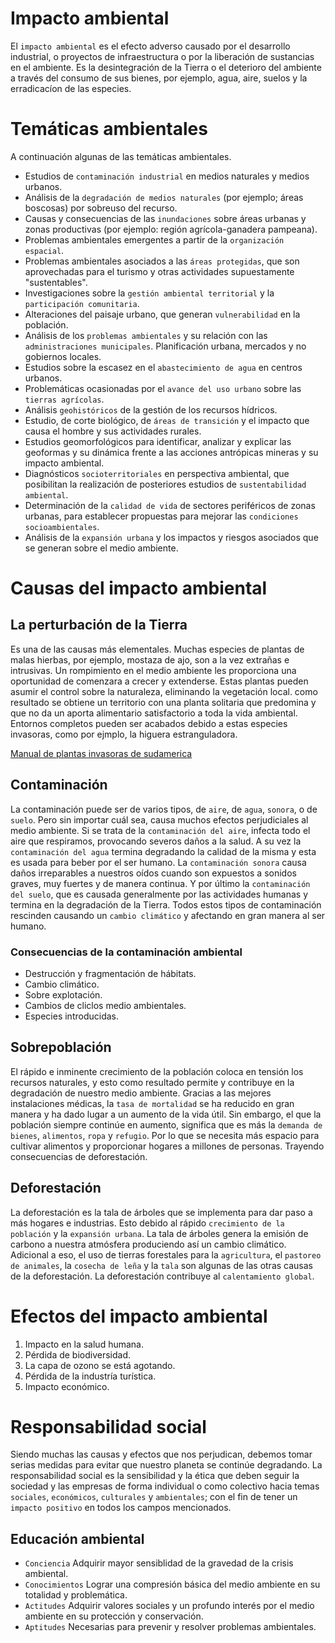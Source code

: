 # Impacto ambiental
El `impacto ambiental` es el efecto adverso causado por el desarrollo industrial, o proyectos de infraestructura o por la liberación de sustancias en el ambiente. Es la desintegración de la Tierra o el deterioro del ambiente a través del consumo de sus bienes, por ejemplo, agua, aire, suelos y la erradicacíon de las especies.

# Temáticas ambientales
A continuación algunas de las temáticas ambientales.

* Estudios de `contaminación industrial` en medios naturales y medios urbanos.
* Análisis de la `degradación de medios naturales` (por ejemplo; áreas boscosas) por sobreuso del recurso.
* Causas y consecuencias de las `inundaciones` sobre áreas urbanas y zonas productivas (por ejemplo: región agrícola-ganadera pampeana).
* Problemas ambientales emergentes a partir de la `organización espacial`.
* Problemas ambientales asociados a las `áreas protegidas`, que son aprovechadas para el turismo y otras actividades supuestamente "sustentables".
* Investigaciones sobre la `gestión ambiental territorial` y la `participación comunitaria`.
* Alteraciones del paisaje urbano, que generan `vulnerabilidad` en la población.
* Análisis de los `problemas ambientales` y su relación con las `administraciones municipales`. Planificación urbana, mercados y no gobiernos locales.
* Estudios sobre la escasez en el `abastecimiento de agua` en centros urbanos.
* Problemáticas ocasionadas por el `avance del uso urbano` sobre las `tierras agrícolas`.
* Análisis `geohistóricos` de la gestión de los recursos hídricos.
* Estudio, de corte biológico, de `áreas de transición` y el impacto que causa el hombre y sus actividades rurales.
* Estudios geomorfológicos para identificar, analizar y explicar las geoformas y su dinámica frente a las acciones antrópicas mineras y su impacto ambiental.
* Diagnósticos `socioterritoriales` en perspectiva ambiental, que posibilitan la realización de posteriores estudios de `sustentabilidad ambiental`.
* Determinación de la `calidad de vida` de sectores periféricos de zonas urbanas, para establecer propuestas para mejorar las `condiciones socioambientales`.
* Análisis de la `expansión urbana` y los impactos y riesgos asociados que se generan sobre el medio ambiente.

# Causas del impacto ambiental
## La perturbación de la Tierra
Es una de las causas más elementales. Muchas especies de plantas de malas hierbas, por ejemplo, mostaza de ajo, son a la vez extrañas e intrusivas. Un rompimiento en el medio ambiente les proporciona una oportunidad de comenzara a crecer y extenderse. Estas plantas pueden asumir el control sobre la naturaleza, eliminando la vegetación local. como resultado se obtiene un territorio con una planta solitaria que predomina y que no da un aporta alimentario satisfactorio a toda la vida ambiental. Entornos completos pueden ser acabados debido a estas especies invasoras, como por ejmplo, la higuera estranguladora.

[Manual de plantas invasoras de sudamerica](http://www.lib.udec.cl/wp-content/uploads/2017/11/manual-invasoras-sudamerica.pdf)

## Contaminación
La contaminación puede ser de varios tipos, de `aire`, de `agua`, `sonora`, o de `suelo`. Pero sin importar cuál sea, causa muchos efectos perjudiciales al medio ambiente. Si se trata de la `contaminación del aire`, infecta todo el aire que respiramos, provocando severos daños a la salud. A su vez la `contaminación del agua` termina degradando la calidad de la misma y esta es usada para beber por el ser humano. La `contaminación sonora` causa daños irreparables a nuestros oídos cuando son expuestos a sonidos graves, muy fuertes y de manera continua. Y por último la `contaminación del suelo`, que es causada generalmente por las actividades humanas y termina en la degradación de la Tierra. Todos estos tipos de contaminación rescinden causando un `cambio climático` y afectando en gran manera al ser humano.

### Consecuencias de la contaminación ambiental
* Destrucción y fragmentación de hábitats.
* Cambio climático.
* Sobre explotación.
* Cambios de cliclos medio ambientales.
* Especies introducidas.
## Sobrepoblación
El rápido e inminente crecimiento de la población coloca en tensión los recursos naturales, y esto como resultado permite y contribuye en la degradación de nuestro medio ambiente. Gracias a las mejores instalaciones médicas, la `tasa de mortalidad` se ha reducido en gran manera y ha dado lugar a un aumento de la vida útil. Sin embargo, el que la población siempre continúe en aumento, significa que es más la `demanda de bienes`, `alimentos`, `ropa` y `refugio`. Por lo que se necesita más espacio para cultivar alimentos y proporcionar hogares a millones de personas. Trayendo consecuencias de deforestación.

## Deforestación
La deforestación es la tala de árboles que se implementa para dar paso a más hogares e industrias. Esto debido al rápido `crecimiento de la población` y la `expansión urbana`. La tala de árboles genera la emisión de carbono a nuestra atmósfera produciendo así un cambio climático. Adicional a eso, el uso de tierras forestales para la `agricultura`, el `pastoreo de animales`, la `cosecha de leña` y la `tala` son algunas de las otras causas de la deforestación. La deforestación contribuye al `calentamiento global`.

# Efectos del impacto ambiental
1. Impacto en la salud humana.
2. Pérdida de biodiversidad.
3. La capa de ozono se está agotando.
4. Pérdida de la industría turística.
5. Impacto económico.

# Responsabilidad social
Siendo muchas las causas y efectos que nos perjudican, debemos tomar serias medidas para evitar que nuestro planeta se continúe degradando. La responsabilidad social es la sensibilidad y la ética que deben seguir la sociedad y las empresas de forma individual o como colectivo hacia temas `sociales`, `económicos`, `culturales` y `ambientales`; con el fin de tener un `impacto positivo` en todos los campos mencionados.

## Educación ambiental
* `Conciencia` Adquirir mayor sensiblidad de la gravedad de la crisis ambiental.
* `Conocimientos` Lograr una compresión básica del medio ambiente en su totalidad y problemática.
* `Actitudes` Adquirir valores sociales y un profundo interés por el medio ambiente en su protección y conservación.
* `Aptitudes` Necesarias para prevenir y resolver problemas ambientales.